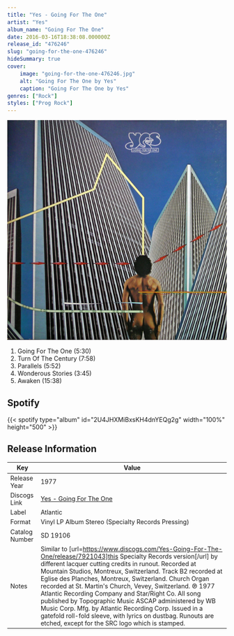 ```yaml
---
title: "Yes - Going For The One"
artist: "Yes"
album_name: "Going For The One"
date: 2016-03-16T18:38:08.000000Z
release_id: "476246"
slug: "going-for-the-one-476246"
hideSummary: true
cover:
    image: "going-for-the-one-476246.jpg"
    alt: "Going For The One by Yes"
    caption: "Going For The One by Yes"
genres: ["Rock"]
styles: ["Prog Rock"]
---
```


![Going For The One by Yes](going-for-the-one-476246.jpg)

<!-- section break -->

1. Going For The One (5:30)
2. Turn Of The Century (7:58)
3. Parallels (5:52)
4. Wonderous Stories (3:45)
5. Awaken (15:38)

<!-- section break -->


## Spotify
{{< spotify type="album" id="2U4JHXMiBxsKH4dnYEQg2g" width="100%" height="500" >}}




## Release Information
|  Key           | Value                                                |
| ---------------| ---------------------------------------------------- |
| Release Year   | 1977                                   |
| Discogs Link   | [Yes - Going For The One](https://www.discogs.com/release/476246-Yes-Going-For-The-One) |
| Label          | Atlantic |
| Format         | Vinyl LP Album Stereo (Specialty Records Pressing) |
| Catalog Number | SD 19106 |
| Notes | Similar to [url=https://www.discogs.com/Yes-Going-For-The-One/release/7921043]this Specialty Records version[/url] by different lacquer cutting credits in runout.   Recorded at Mountain Studios, Montreux, Switzerland. Track B2 recorded at Eglise des Planches, Montreux, Switzerland. Church Organ recorded at St. Martin's Church, Vevey, Switzerland.   ℗ 1977 Atlantic Recording Company and Star/Right Co. All song published by Topographic Music ASCAP administered by WB Music Corp. Mfg. by Atlantic Recording Corp.  Issued in a gatefold roll-fold sleeve, with lyrics on dustbag.  Runouts are etched, except for the SRC logo which is stamped. |